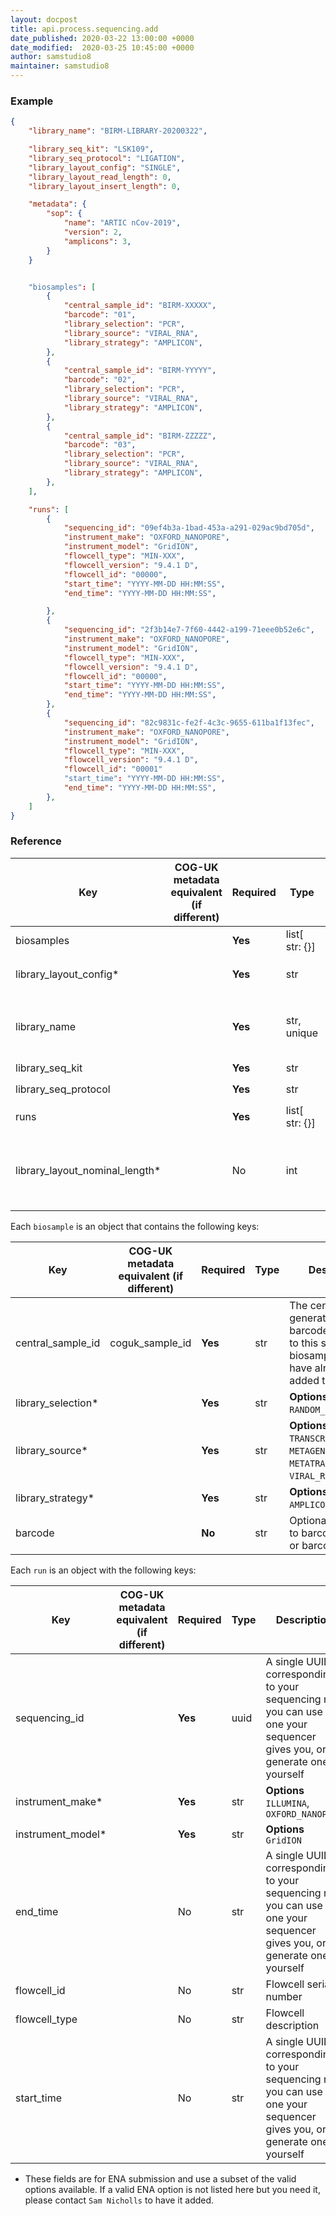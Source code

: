 ```yaml
---
layout: docpost
title: api.process.sequencing.add
date_published: 2020-03-22 13:00:00 +0000
date_modified:  2020-03-25 10:45:00 +0000
author: samstudio8
maintainer: samstudio8
---
```


### Example

```json
{
    "library_name": "BIRM-LIBRARY-20200322",

    "library_seq_kit": "LSK109",
    "library_seq_protocol": "LIGATION",
    "library_layout_config": "SINGLE",
    "library_layout_read_length": 0,
    "library_layout_insert_length": 0,

    "metadata": {
        "sop": {
            "name": "ARTIC nCov-2019",
            "version": 2,
            "amplicons": 3,
        }
    }


    "biosamples": [
        {
            "central_sample_id": "BIRM-XXXXX",
            "barcode": "01",
            "library_selection": "PCR",
            "library_source": "VIRAL_RNA",
            "library_strategy": "AMPLICON",
        },
        {
            "central_sample_id": "BIRM-YYYYY",
            "barcode": "02",
            "library_selection": "PCR",
            "library_source": "VIRAL_RNA",
            "library_strategy": "AMPLICON",
        },
        {
            "central_sample_id": "BIRM-ZZZZZ",
            "barcode": "03",
            "library_selection": "PCR",
            "library_source": "VIRAL_RNA",
            "library_strategy": "AMPLICON",
        },
    ],

    "runs": [
        {
            "sequencing_id": "09ef4b3a-1bad-453a-a291-029ac9bd705d",
            "instrument_make": "OXFORD_NANOPORE",
            "instrument_model": "GridION",
            "flowcell_type": "MIN-XXX",
            "flowcell_version": "9.4.1 D",
            "flowcell_id": "00000",
            "start_time": "YYYY-MM-DD HH:MM:SS",
            "end_time": "YYYY-MM-DD HH:MM:SS",

        },
        {
            "sequencing_id": "2f3b14e7-7f60-4442-a199-71eee0b52e6c",
            "instrument_make": "OXFORD_NANOPORE",
            "instrument_model": "GridION",
            "flowcell_type": "MIN-XXX",
            "flowcell_version": "9.4.1 D",
            "flowcell_id": "00000",
            "start_time": "YYYY-MM-DD HH:MM:SS",
            "end_time": "YYYY-MM-DD HH:MM:SS",
        },
        {
            "sequencing_id": "82c9831c-fe2f-4c3c-9655-611ba1f13fec",
            "instrument_make": "OXFORD_NANOPORE",
            "instrument_model": "GridION",
            "flowcell_type": "MIN-XXX",
            "flowcell_version": "9.4.1 D",
            "flowcell_id": "00001"
            "start_time": "YYYY-MM-DD HH:MM:SS",
            "end_time": "YYYY-MM-DD HH:MM:SS",
        },
    ]
}
```

### Reference

| Key                  | COG-UK metadata equivalent (if different)   | Required | Type       | Description                           |
|----------------------|-------------------------------|----------|------------|---------------------------------------|
| biosamples              |                               | **Yes**      | list[ str: {}] |  |
| library_layout_config*        |                               | **Yes**      | str        | **Options** `SINGLE`, `PAIRED` |
| library_name    |                                    | **Yes**      | str, unique        | A unique, somewhat memorable name for your library. |
| library_seq_kit    |                                    | **Yes**      | str        | e.g. `LSK109` |
| library_seq_protocol    |                                    | **Yes**      | str   | e.g. `LIGATION`|
| runs              |                               | **Yes**      | list[ str: {}] |  |
| library_layout_nominal_length*        |                               | No      | int        | Nominal length of sequencing library. Illumina runs only. |


Each `biosample` is an object that contains the following keys:

| Key                  | COG-UK metadata equivalent (if different)   | Required | Type       | Description                           |
|----------------------|-------------------------------|----------|------------|---------------------------------------|
| central_sample_id    | coguk_sample_id               | **Yes**      | str        | The centrally generated "Heron" barcode assigned to this sample. This biosample must have already been added to Majora. |
| library_selection*        |                               | **Yes**      | str        | **Options** `RANDOM`, `PCR` `RANDOM_PCR`, `OTHER` |
| library_source*        |                               | **Yes**      | str        | **Options** `GENOMIC`, `TRANSCRIPTOMIC`, `METAGENOMIC`, `METATRANSCRIPTOMIC`, `VIRAL_RNA`, `OTHER` |
| library_strategy*        |                               | **Yes**      | str        | **Options** `WGA`, `WGS`, `AMPLICON`, `OTHER` |
| barcode        |                               | **No**      | str        | Optional reference to barcode adapter or barcode number |

Each `run` is an object with the following keys:

| Key                  | COG-UK metadata equivalent (if different)   | Required | Type       | Description                           |
|----------------------|-------------------------------|----------|------------|---------------------------------------|
| sequencing_id        |                               | **Yes**      | uuid        | A single UUID corresponding to your sequencing run, you can use the one your sequencer gives you, or generate one yourself |
| instrument_make*        |                               | **Yes**      | str        | **Options** `ILLUMINA`, `OXFORD_NANOPORE` |
| instrument_model*        |                               | **Yes**      | str        | **Options** `GridION` |
| end_time        |                               | No      | str        | A single UUID corresponding to your sequencing run, you can use the one your sequencer gives you, or generate one yourself |
| flowcell_id        |                               | No      | str        | Flowcell serial number |
| flowcell_type        |                               | No      | str        | Flowcell description |
| start_time          |                               | No      | str        | A single UUID corresponding to your sequencing run, you can use the one your sequencer gives you, or generate one yourself |

* These fields are for ENA submission and use a subset of the valid options available. If a valid ENA option is not listed here but you need it, please contact `Sam Nicholls` to have it added.
